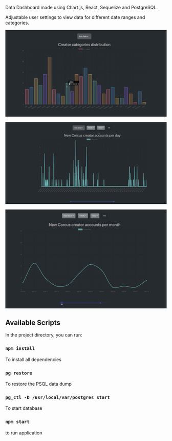 Data Dashboard made using Chart.js, React, Sequelize and PostgreSQL.

Adjustable user settings to view data for different date ranges and categories.


![alt text](https://github.com/KennyHc/data-dashboard/blob/main/image1.png?raw=true)

![alt text](https://github.com/KennyHc/data-dashboard/blob/main/image2.png?raw=true)

![alt text](https://github.com/KennyHc/data-dashboard/blob/main/image3.png?raw=true)


## Available Scripts

In the project directory, you can run:

### `npm install`

To install all dependencies

### `pg restore`

To restore the PSQL data dump

### `pg_ctl -D /usr/local/var/postgres start`

To start database

### `npm start`

to run application

